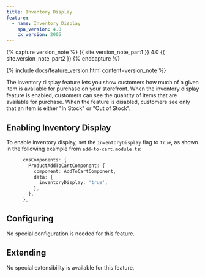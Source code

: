 ```yaml
---
title: Inventory Display
feature:
  - name: Inventory Display
    spa_version: 4.0
    cx_version: 2005
---
```


{% capture version_note %}
{{ site.version_note_part1 }} 4.0 {{ site.version_note_part2 }}
{% endcapture %}

{% include docs/feature_version.html content=version_note %}

The inventory display feature lets you show customers how much of a given item is available for purchase on your storefront. When the inventory display feature is enabled, customers can see the quantity of items that are available for purchase. When the feature is disabled, customers see only that an item is either "In Stock" or "Out of Stock".

## Enabling Inventory Display

To enable inventory display, set the `inventoryDisplay` flag to `true`, as shown in the following example from `add-to-cart.module.ts`:

```ts
      cmsComponents: {
        ProductAddToCartComponent: {
          component: AddToCartComponent,
          data: {
            inventoryDisplay: 'true',
          },
        },
      },
```

## Configuring

No special configuration is needed for this feature.

## Extending

No special extensibility is available for this feature.
